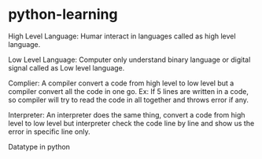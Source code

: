 # python-learning

High Level Language: Humar interact in languages called as high level language.

Low Level Language: Computer only understand binary language or digital signal called as Low level language.

Complier: A compiler convert a code from high level to low level but a compiler convert all the code in one go. Ex: If 5 lines are written in a code, so compiler will try to read the code in  all together and throws error if any.

Interpreter: An interpreter does the same thing, convert a code from high level to low level but interpreter check the code line by line and show us the error in specific line only.




Datatype in python
